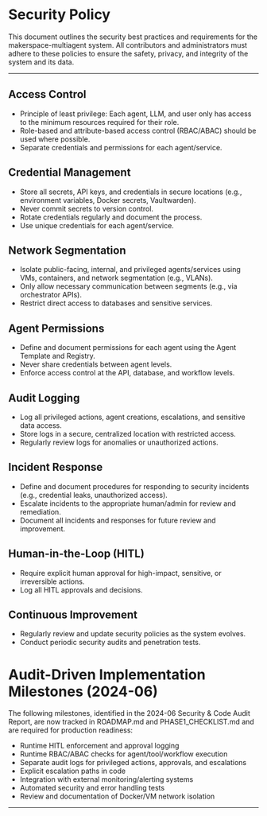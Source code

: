 # Security Policy

This document outlines the security best practices and requirements for the makerspace-multiagent system. All contributors and administrators must adhere to these policies to ensure the safety, privacy, and integrity of the system and its data.

---

## Access Control
- Principle of least privilege: Each agent, LLM, and user only has access to the minimum resources required for their role.
- Role-based and attribute-based access control (RBAC/ABAC) should be used where possible.
- Separate credentials and permissions for each agent/service.

## Credential Management
- Store all secrets, API keys, and credentials in secure locations (e.g., environment variables, Docker secrets, Vaultwarden).
- Never commit secrets to version control.
- Rotate credentials regularly and document the process.
- Use unique credentials for each agent/service.

## Network Segmentation
- Isolate public-facing, internal, and privileged agents/services using VMs, containers, and network segmentation (e.g., VLANs).
- Only allow necessary communication between segments (e.g., via orchestrator APIs).
- Restrict direct access to databases and sensitive services.

## Agent Permissions
- Define and document permissions for each agent using the Agent Template and Registry.
- Never share credentials between agent levels.
- Enforce access control at the API, database, and workflow levels.

## Audit Logging
- Log all privileged actions, agent creations, escalations, and sensitive data access.
- Store logs in a secure, centralized location with restricted access.
- Regularly review logs for anomalies or unauthorized actions.

## Incident Response
- Define and document procedures for responding to security incidents (e.g., credential leaks, unauthorized access).
- Escalate incidents to the appropriate human/admin for review and remediation.
- Document all incidents and responses for future review and improvement.

## Human-in-the-Loop (HITL)
- Require explicit human approval for high-impact, sensitive, or irreversible actions.
- Log all HITL approvals and decisions.

## Continuous Improvement
- Regularly review and update security policies as the system evolves.
- Conduct periodic security audits and penetration tests.

# Audit-Driven Implementation Milestones (2024-06)

The following milestones, identified in the 2024-06 Security & Code Audit Report, are now tracked in ROADMAP.md and PHASE1_CHECKLIST.md and are required for production readiness:
- Runtime HITL enforcement and approval logging
- Runtime RBAC/ABAC checks for agent/tool/workflow execution
- Separate audit logs for privileged actions, approvals, and escalations
- Explicit escalation paths in code
- Integration with external monitoring/alerting systems
- Automated security and error handling tests
- Review and documentation of Docker/VM network isolation

--- 